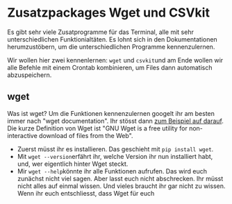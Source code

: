 # Zusatzpackages Wget und CSVkit

Es gibt sehr viele Zusatprogramme für das Terminal, alle mit sehr unterschiedlichen Funktionialtäten. Es lohnt sich in den Dokumentationen herumzustöbern, um die unterschiedlichen Programme kennenzulernen.

Wir wollen hier zwei kennenlernen: ```wget``` und ```csvkit```und am Ende wollen wir alle Befehle mit einem Crontab kombinieren, um Files dann automatisch abzuspeichern.

## wget

Was ist wget? Um die Funktionen kennenzulernen googelt ihr am besten immer nach "wget documentation". Ihr stösst dann [zum Beispiel auf darauf](https://www.gnu.org/software/wget/manual/wget.html#Overview). Die kurze Definition von Wget ist "GNU Wget is a free utility for non-interactive download of files from the Web".

- Zuerst müsst ihr es installieren. Das geschieht mit ```pip install wget```.
- Mit ```wget --version```erfährt ihr, welche Version ihr nun installiert habt, und, wer eigentlich hinter Wget steckt.
- Mir ```wget --help```könnte ihr alle Funktionen aufrufen. Das wird euch zunächst nicht viel sagen. Aber lasst euch nicht abschrecken. Ihr müsst nicht alles auf einmal wissen. Und vieles braucht ihr gar nicht zu wissen. Wenn ihr euch entschliesst, dass Wget für euch 

